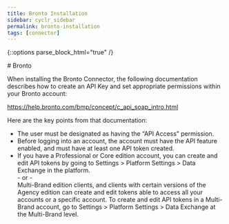 ```yaml
---
title: Bronto Installation
sidebar: cyclr_sidebar
permalink: bronto-installation
tags: [connector]
---
```

{::options parse_block_html="true" /}
<section class="card">
# Bronto

When installing the Bronto Connector, the following documentation describes how to create an API Key and set appropriate permissions within your Bronto account:

https://help.bronto.com/bmp/concept/c_api_soap_intro.html

Here are the key points from that documentation:

* The user must be designated as having the “API Access” permission.
* Before logging into an account, the account must have the API feature enabled, and must have at least one API token created.
* If you have a Professional or Core edition account, you can create and edit API tokens by going to Settings > Platform Settings > Data Exchange in the platform. \
 \- or - \
Multi-Brand edition clients, and clients with certain versions of the Agency edition can create and edit tokens able to access all your accounts or a specific account. To create and edit API tokens in a Multi-Brand account, go to Settings > Platform Settings > Data Exchange at the Multi-Brand level.

</section>
